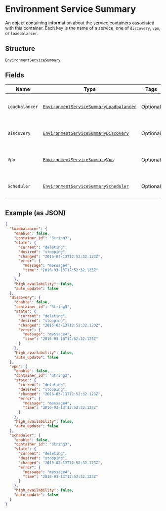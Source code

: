 
# Environment Service Summary

An object containing information about the service containers associated with this container. Each key is the name of a service, one of `discovery`, `vpn`, or `loadbalancer`.

## Structure

`EnvironmentServiceSummary`

## Fields

| Name | Type | Tags | Description |
|  --- | --- | --- | --- |
| `Loadbalancer` | [`EnvironmentServiceSummaryLoadbalancer`](../../doc/models/containers/environment-service-summary-loadbalancer.md) | Optional | This is a container for any-of cases. |
| `Discovery` | [`EnvironmentServiceSummaryDiscovery`](../../doc/models/containers/environment-service-summary-discovery.md) | Optional | This is a container for any-of cases. |
| `Vpn` | [`EnvironmentServiceSummaryVpn`](../../doc/models/containers/environment-service-summary-vpn.md) | Optional | This is a container for any-of cases. |
| `Scheduler` | [`EnvironmentServiceSummaryScheduler`](../../doc/models/containers/environment-service-summary-scheduler.md) | Optional | This is a container for any-of cases. |

## Example (as JSON)

```json
{
  "loadbalancer": {
    "enable": false,
    "container_id": "String3",
    "state": {
      "current": "deleting",
      "desired": "stopping",
      "changed": "2016-03-13T12:52:32.123Z",
      "error": {
        "message": "message4",
        "time": "2016-03-13T12:52:32.123Z"
      }
    },
    "high_availability": false,
    "auto_update": false
  },
  "discovery": {
    "enable": false,
    "container_id": "String3",
    "state": {
      "current": "deleting",
      "desired": "stopping",
      "changed": "2016-03-13T12:52:32.123Z",
      "error": {
        "message": "message4",
        "time": "2016-03-13T12:52:32.123Z"
      }
    },
    "high_availability": false,
    "auto_update": false
  },
  "vpn": {
    "enable": false,
    "container_id": "String3",
    "state": {
      "current": "deleting",
      "desired": "stopping",
      "changed": "2016-03-13T12:52:32.123Z",
      "error": {
        "message": "message4",
        "time": "2016-03-13T12:52:32.123Z"
      }
    },
    "high_availability": false,
    "auto_update": false
  },
  "scheduler": {
    "enable": false,
    "container_id": "String3",
    "state": {
      "current": "deleting",
      "desired": "stopping",
      "changed": "2016-03-13T12:52:32.123Z",
      "error": {
        "message": "message4",
        "time": "2016-03-13T12:52:32.123Z"
      }
    },
    "high_availability": false,
    "auto_update": false
  }
}
```

